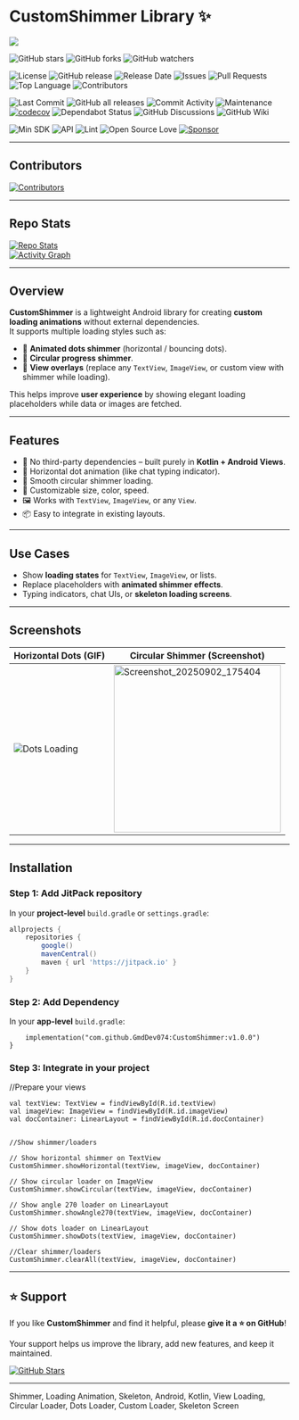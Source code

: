 # CustomShimmer Library ✨

[![](https://jitpack.io/v/GmdDev074/CustomShimmer.svg)](https://jitpack.io/#GmdDev074/CustomShimmer)

![GitHub stars](https://img.shields.io/github/stars/GmdDev074/CustomShimmer?style=social)
![GitHub forks](https://img.shields.io/github/forks/GmdDev074/CustomShimmer?style=social)
![GitHub watchers](https://img.shields.io/github/watchers/GmdDev074/CustomShimmer?style=social)

![License](https://img.shields.io/github/license/GmdDev074/CustomShimmer)
![GitHub release](https://img.shields.io/github/v/release/GmdDev074/CustomShimmer)
![Release Date](https://img.shields.io/github/release-date/GmdDev074/CustomShimmer)
![Issues](https://img.shields.io/github/issues/GmdDev074/CustomShimmer)
![Pull Requests](https://img.shields.io/github/issues-pr/GmdDev074/CustomShimmer)
![Top Language](https://img.shields.io/github/languages/top/GmdDev074/CustomShimmer)
![Contributors](https://img.shields.io/github/contributors/GmdDev074/CustomShimmer)

![Last Commit](https://img.shields.io/github/last-commit/GmdDev074/CustomShimmer)
![GitHub all releases](https://img.shields.io/github/downloads/GmdDev074/CustomShimmer/total)
![Commit Activity](https://img.shields.io/github/commit-activity/m/GmdDev074/CustomShimmer)
![Maintenance](https://img.shields.io/maintenance/yes/2025)
[![codecov](https://codecov.io/gh/GmdDev074/CustomShimmer/branch/main/graph/badge.svg)](https://codecov.io/gh/GmdDev074/CustomShimmer)
![Dependabot Status](https://img.shields.io/badge/dependabot-enabled-brightgreen?logo=dependabot)
![GitHub Discussions](https://img.shields.io/github/discussions/GmdDev074/CustomShimmer)
![GitHub Wiki](https://img.shields.io/badge/wiki-available-brightgreen)

![Min SDK](https://img.shields.io/badge/minSdk-21%2B-blue)
![API](https://img.shields.io/badge/API-21%2B-green.svg?style=flat)
![Lint](https://img.shields.io/badge/lint-passing-brightgreen)
![Open Source Love](https://badges.frapsoft.com/os/v1/open-source.svg?v=103)
[![Sponsor](https://img.shields.io/badge/sponsor-%E2%9D%A4-red)](https://github.com/sponsors/GmdDev074)

---

## Contributors

[![Contributors](https://contrib.rocks/image?repo=GmdDev074/CustomShimmer)](https://github.com/GmdDev074/CustomShimmer/graphs/contributors)

---

## Repo Stats

[![Repo Stats](https://github-readme-stats.vercel.app/api/pin/?username=GmdDev074&repo=CustomShimmer)](https://github.com/GmdDev074/CustomShimmer)  
[![Activity Graph](https://github-readme-activity-graph.vercel.app/graph?username=GmdDev074&repo=CustomShimmer)](https://github.com/GmdDev074/CustomShimmer)

---

## Overview

**CustomShimmer** is a lightweight Android library for creating **custom loading animations** without external dependencies.  
It supports multiple loading styles such as:  

- 🔵 **Animated dots shimmer** (horizontal / bouncing dots).  
- 🔄 **Circular progress shimmer**.  
- 📄 **View overlays** (replace any `TextView`, `ImageView`, or custom view with shimmer while loading).  

This helps improve **user experience** by showing elegant loading placeholders while data or images are fetched.

---

## Features

- 🚀 No third-party dependencies – built purely in **Kotlin + Android Views**.  
- 🔵 Horizontal dot animation (like chat typing indicator).  
- 🔄 Smooth circular shimmer loading.  
- 🎨 Customizable size, color, speed.  
- 🖼 Works with `TextView`, `ImageView`, or any `View`.  
- 📦 Easy to integrate in existing layouts.  

---

## Use Cases

- Show **loading states** for `TextView`, `ImageView`, or lists.  
- Replace placeholders with **animated shimmer effects**.  
- Typing indicators, chat UIs, or **skeleton loading screens**.  

---

## Screenshots

| Horizontal Dots (GIF) | Circular Shimmer (Screenshot) |
|------------------------|-------------------------------|
| ![Dots Loading](https://github.com/user-attachments/assets/cac527cf-0ec7-443f-9d53-2c8134b700a5) | <img width="300" alt="Screenshot_20250902_175404" src="https://github.com/user-attachments/assets/b9020fa0-6072-4f52-b5d7-4cafd4a84bfd" /> |

---

## Installation

### Step 1: Add JitPack repository

In your **project-level** `build.gradle` or `settings.gradle`:

```gradle
allprojects {
    repositories {
        google()
        mavenCentral()
        maven { url 'https://jitpack.io' }
    }
}
```

### Step 2: Add Dependency

In your **app-level** `build.gradle`:

```dependencies {
    implementation("com.github.GmdDev074:CustomShimmer:v1.0.0")
}
```

### Step 3: Integrate in your project

//Prepare your views
```
val textView: TextView = findViewById(R.id.textView)
val imageView: ImageView = findViewById(R.id.imageView)
val docContainer: LinearLayout = findViewById(R.id.docContainer)


//Show shimmer/loaders

// Show horizontal shimmer on TextView
CustomShimmer.showHorizontal(textView, imageView, docContainer)

// Show circular loader on ImageView
CustomShimmer.showCircular(textView, imageView, docContainer)

// Show angle 270 loader on LinearLayout
CustomShimmer.showAngle270(textView, imageView, docContainer)

// Show dots loader on LinearLayout
CustomShimmer.showDots(textView, imageView, docContainer)

//Clear shimmer/loaders
CustomShimmer.clearAll(textView, imageView, docContainer)

```

---

## ⭐ Support

If you like **CustomShimmer** and find it helpful, please **give it a ⭐ on GitHub**!  

Your support helps us improve the library, add new features, and keep it maintained.

[![GitHub Stars](https://img.shields.io/github/stars/GmdDev074/CustomShimmer?style=social)](https://github.com/GmdDev074/CustomShimmer/stargazers)

---

Shimmer, Loading Animation, Skeleton, Android, Kotlin, View Loading, Circular Loader, Dots Loader, Custom Loader, Skeleton Screen



